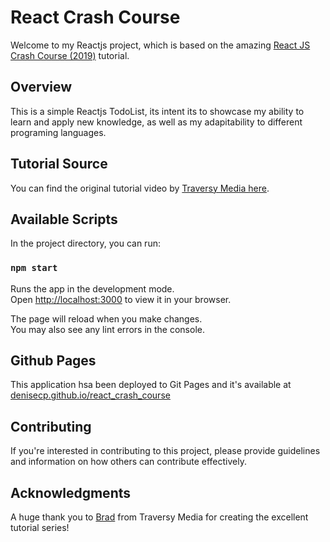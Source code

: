 
# React Crash Course

Welcome to my Reactjs project, which is based on the amazing [React JS Crash Course (2019)](https://youtu.be/sBws8MSXN7A?si=sUvcgptOikFKtlWZ) tutorial.

## Overview

This is a simple Reactjs TodoList, its intent its to showcase my ability to learn and apply new knowledge, as well as my adapitability to different programing languages.

## Tutorial Source

You can find the original tutorial video by [Traversy Media here](https://youtu.be/sBws8MSXN7A?si=sUvcgptOikFKtlWZ).
## Available Scripts

In the project directory, you can run:

### `npm start`

Runs the app in the development mode.\
Open [http://localhost:3000](http://localhost:3000) to view it in your browser.

The page will reload when you make changes.\
You may also see any lint errors in the console.

## Github Pages

This application hsa been deployed to Git Pages and it's available at [denisecp.github.io/react_crash_course](https://denisecp.github.io/react_crash_course)

## Contributing

If you're interested in contributing to this project, please provide guidelines and information on how others can contribute effectively.

## Acknowledgments

A huge thank you to [Brad](https://github.com/bradtraversy) from Traversy Media for creating the excellent tutorial series!
